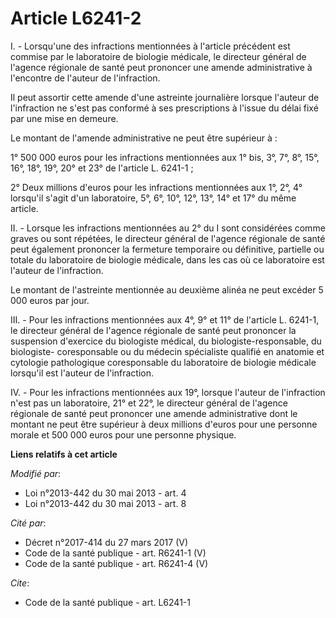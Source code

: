 # Article L6241-2

I. - Lorsqu'une des infractions mentionnées à l'article précédent est commise par le laboratoire de biologie médicale, le
directeur général de l'agence régionale de santé peut prononcer une amende administrative à l'encontre de l'auteur de
l'infraction. 

Il peut assortir cette amende d'une astreinte journalière lorsque l'auteur de l'infraction ne s'est pas conformé à ses
prescriptions à l'issue du délai fixé par une mise en demeure. 

Le montant de l'amende administrative ne peut être supérieur à : 

1° 500 000 euros pour les infractions mentionnées aux 1° bis, 3°, 7°, 8°, 15°, 16°, 18°, 19°, 20° et 23° de l'article L.
6241-1 ; 

2° Deux millions d'euros pour les infractions mentionnées aux 1°, 2°, 4° lorsqu'il s'agit d'un laboratoire, 5°, 6°, 10°, 12°,
13°, 14° et 17° du même article. 

II. - Lorsque les infractions mentionnées au 2° du I sont considérées comme graves ou sont répétées, le directeur général de
l'agence régionale de santé peut également prononcer la fermeture temporaire ou définitive, partielle ou totale du
laboratoire de biologie médicale, dans les cas où ce laboratoire est l'auteur de l'infraction. 

Le montant de l'astreinte mentionnée au deuxième alinéa ne peut excéder 5 000 euros par jour. 

III. - Pour les infractions mentionnées aux 4°, 9° et 11° de l'article L. 6241-1, le directeur général de l'agence régionale
de santé peut prononcer la suspension d'exercice du biologiste médical, du biologiste-responsable, du biologiste-
coresponsable ou du médecin spécialiste qualifié en anatomie et cytologie pathologique coresponsable du laboratoire de
biologie médicale lorsqu'il est l'auteur de l'infraction. 

IV. - Pour les infractions mentionnées aux 19°, lorsque l'auteur de l'infraction n'est pas un laboratoire, 21° et 22°, le
directeur général de l'agence régionale de santé peut prononcer une amende administrative dont le montant ne peut être
supérieur à deux millions d'euros pour une personne morale et 500 000 euros pour une personne physique.

**Liens relatifs à cet article**

_Modifié par_:

  - Loi n°2013-442 du 30 mai 2013 - art. 4
  - Loi n°2013-442 du 30 mai 2013 - art. 8

_Cité par_:

  - Décret n°2017-414 du 27 mars 2017 (V)
  - Code de la santé publique - art. R6241-1 (V)
  - Code de la santé publique - art. R6241-4 (V)

_Cite_:

  - Code de la santé publique - art. L6241-1
